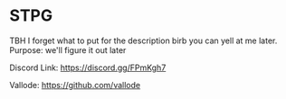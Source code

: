 # STPG
TBH I forget what to put for the description birb you can yell at me later.
Purpose:
we'll figure it out later

Discord Link: https://discord.gg/FPmKgh7

Vallode: https://github.com/vallode
